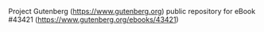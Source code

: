 Project Gutenberg (https://www.gutenberg.org) public repository for eBook #43421 (https://www.gutenberg.org/ebooks/43421)
